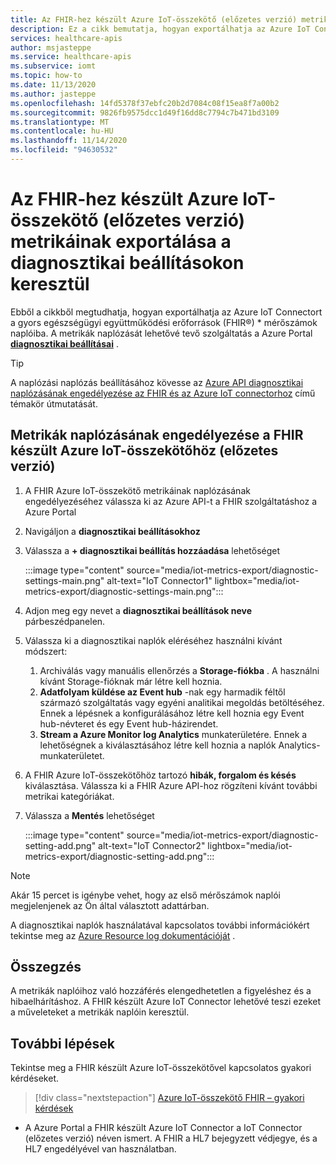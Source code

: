 ```yaml
---
title: Az FHIR-hez készült Azure IoT-összekötő (előzetes verzió) metrikáinak exportálása a diagnosztikai beállításokon keresztül
description: Ez a cikk bemutatja, hogyan exportálhatja az Azure IoT Connectort a FHIR (előzetes verzió) Mérőszámokhoz a diagnosztikai beállítások segítségével
services: healthcare-apis
author: msjasteppe
ms.service: healthcare-apis
ms.subservice: iomt
ms.topic: how-to
ms.date: 11/13/2020
ms.author: jasteppe
ms.openlocfilehash: 14fd5378f37ebfc20b2d7084c08f15ea8f7a00b2
ms.sourcegitcommit: 9826fb9575dcc1d49f16dd8c7794c7b471bd3109
ms.translationtype: MT
ms.contentlocale: hu-HU
ms.lasthandoff: 11/14/2020
ms.locfileid: "94630532"
---
```

# <a name="export-azure-iot-connector-for-fhir-preview-metrics-through-diagnostic-settings"></a>Az FHIR-hez készült Azure IoT-összekötő (előzetes verzió) metrikáinak exportálása a diagnosztikai beállításokon keresztül

Ebből a cikkből megtudhatja, hogyan exportálhatja az Azure IoT Connectort a gyors egészségügyi együttműködési erőforrások (FHIR&#174;) * mérőszámok naplóiba. A metrikák naplózását lehetővé tevő szolgáltatás a Azure Portal [**diagnosztikai beállításai**](../azure-monitor/platform/diagnostic-settings.md) . 

> [!TIP]
> A naplózási naplózás beállításához kövesse az [Azure API diagnosztikai naplózásának engedélyezése az FHIR és az Azure IoT connectorhoz](enable-diagnostic-logging.md#enable-diagnostic-logging-in-azure-api-for-fhir) című témakör útmutatását.

## <a name="enable-metrics-logging-for-the-azure-iot-connector-for-fhir-preview"></a>Metrikák naplózásának engedélyezése a FHIR készült Azure IoT-összekötőhöz (előzetes verzió)
1. A FHIR Azure IoT-összekötő metrikáinak naplózásának engedélyezéséhez válassza ki az Azure API-t a FHIR szolgáltatáshoz a Azure Portal 

2. Navigáljon a **diagnosztikai beállításokhoz** 

3. Válassza a **+ diagnosztikai beállítás hozzáadása** lehetőséget

   :::image type="content" source="media/iot-metrics-export/diagnostic-settings-main.png" alt-text="IoT Connector1" lightbox="media/iot-metrics-export/diagnostic-settings-main.png"::: 

4. Adjon meg egy nevet a **diagnosztikai beállítások neve** párbeszédpanelen.

5. Válassza ki a diagnosztikai naplók eléréséhez használni kívánt módszert:

    1. Archiválás vagy manuális ellenőrzés a **Storage-fiókba** . A használni kívánt Storage-fióknak már létre kell hoznia.
    2. **Adatfolyam küldése az Event hub** -nak egy harmadik féltől származó szolgáltatás vagy egyéni analitikai megoldás betöltéséhez. Ennek a lépésnek a konfigurálásához létre kell hoznia egy Event hub-névteret és egy Event hub-házirendet.
    3. **Stream a Azure Monitor log Analytics** munkaterületére. Ennek a lehetőségnek a kiválasztásához létre kell hoznia a naplók Analytics-munkaterületet.

6. A FHIR Azure IoT-összekötőhöz tartozó **hibák, forgalom és késés** kiválasztása.  Válassza ki a FHIR Azure API-hoz rögzíteni kívánt további metrikai kategóriákat.

7. Válassza a **Mentés** lehetőséget

   :::image type="content" source="media/iot-metrics-export/diagnostic-setting-add.png" alt-text="IoT Connector2" lightbox="media/iot-metrics-export/diagnostic-setting-add.png":::

> [!Note] 
> Akár 15 percet is igénybe vehet, hogy az első mérőszámok naplói megjelenjenek az Ön által választott adattárban.  
 
A diagnosztikai naplók használatával kapcsolatos további információkért tekintse meg az [Azure Resource log dokumentációját](../azure-monitor/platform/platform-logs-overview.md) .

## <a name="conclusion"></a>Összegzés 
A metrikák naplóihoz való hozzáférés elengedhetetlen a figyeléshez és a hibaelhárításhoz.  A FHIR készült Azure IoT Connector lehetővé teszi ezeket a műveleteket a metrikák naplóin keresztül. 

## <a name="next-steps"></a>További lépések

Tekintse meg a FHIR készült Azure IoT-összekötővel kapcsolatos gyakori kérdéseket.

>[!div class="nextstepaction"]
>[Azure IoT-összekötő FHIR – gyakori kérdések](fhir-faq.md)

* A Azure Portal a FHIR készült Azure IoT Connector a IoT Connector (előzetes verzió) néven ismert. A FHIR a HL7 bejegyzett védjegye, és a HL7 engedélyével van használatban.